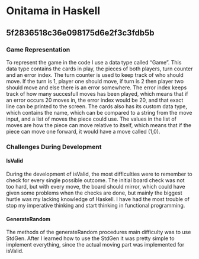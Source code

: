 # Onitama in Haskell
## 5f2836518c36e098175d6e2f3c3fdb5b
### Game Representation
To represent the game in the code I use a data type called “Game”. This data type contains the cards in play, the pieces of both players, turn counter and an error index. The turn counter is used to keep track of who should move. If the turn is 1, player one should move, if turn is 2 then player two should move and else there is an error somewhere. The error index keeps track of how many succesfull moves has been played, which means that if an error occurs 20 moves in, the error index would be 20, and that exact line can be printed to the screen. 
The cards also has its custom data type, which contains the name, which can be compared to a string from the move input, and  a list of moves the piece could use. The values in the list of moves are how the piece can move relative to itself, which means that if the piece can move one forward, it would have a move called (1,0). 

### Challenges During Development
#### IsValid
During the development of isValid, the most difficulties were to remember to check for every single possible outcome. The initial board check was not too hard, but with every move, the board should mirror, which could have given some problems when the checks are done, but mainly the biggest hurtle was my lacking knowledge of Haskell. I have had the most trouble of stop my imperative thinking and start thinking in functional programming. 

#### GenerateRandom
The methods of the generateRandom procedures main difficulty was to use StdGen. After I learned how to use the StdGen it was pretty simple to implement everything, since the actual moving part was implemented for isValid.